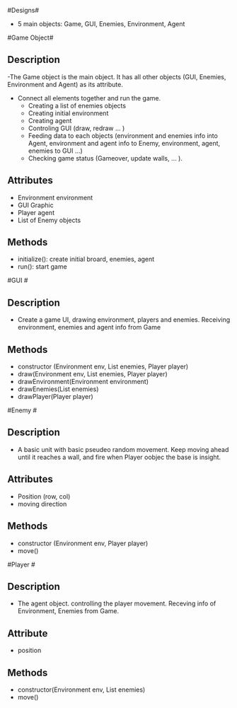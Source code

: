 #Designs#
 - 5 main objects: Game, GUI, Enemies, Environment, Agent

#Game Object# 

## Description ##
-The Game object is the main object. It has all other objects (GUI, Enemies, Environment and Agent) as its attribute.
- Connect all elements together and run the game.
  + Creating a list of enemies objects
  + Creating initial environment
  + Creating agent
  + Controling GUI (draw, redraw ... )
  + Feeding data to each objects (environment and enemies info into Agent, environment and agent info to Enemy, environment, agent, enemies to GUI ...)
  + Checking game status (Gameover, update walls, ... ).

## Attributes ##
- Environment environment
- GUI Graphic
- Player agent
- List of Enemy objects

## Methods ##
- initialize(): create initial broard, enemies, agent
- run(): start game

#GUI #

## Description ##
- Create a game UI, drawing environment, players and enemies. Receiving environment, enemies and agent info from Game

## Methods ##
- constructor (Environment env, List<Enemy> enemies, Player player)
- draw(Environment env, List<Enemy> enemies, Player player)
- drawEnvironment(Environment environment)
- drawEnemies(List<Enemy> enemies)
- drawPlayer(Player player)

#Enemy #

## Description ##
- A basic unit with basic pseudeo random movement. Keep moving ahead until it reaches a wall, and fire when Player oobjec the base is insight. 

## Attributes ##
- Position (row, col)
- moving direction

## Methods ##
- constructor (Environment env, Player player)
- move()

#Player #

## Description ##
- The agent object. controlling the player movement. Receving info of Environment, Enemies from Game.

## Attribute ##
- position

## Methods ##
- constructor(Environment env, List<Enemy> enemies)
- move()
